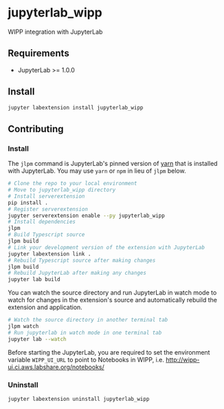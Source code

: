# jupyterlab_wipp

WIPP integration with JupyterLab


## Requirements

* JupyterLab >= 1.0.0 

## Install

```bash
jupyter labextension install jupyterlab_wipp
```

## Contributing

### Install

The `jlpm` command is JupyterLab's pinned version of
[yarn](https://yarnpkg.com/) that is installed with JupyterLab. You may use
`yarn` or `npm` in lieu of `jlpm` below.

```bash
# Clone the repo to your local environment
# Move to jupyterlab_wipp directory
# Install serverextension
pip install .
# Register serverextension
jupyter serverextension enable --py jupyterlab_wipp
# Install dependencies
jlpm
# Build Typescript source
jlpm build
# Link your development version of the extension with JupyterLab
jupyter labextension link .
# Rebuild Typescript source after making changes
jlpm build
# Rebuild JupyterLab after making any changes
jupyter lab build
```

You can watch the source directory and run JupyterLab in watch mode to watch for changes in the extension's source and automatically rebuild the extension and application.

```bash
# Watch the source directory in another terminal tab
jlpm watch
# Run jupyterlab in watch mode in one terminal tab
jupyter lab --watch
```

Before starting the JupyterLab, you are required to set the environment variable `WIPP_UI_URL` to point to Notebooks in WIPP, i.e. http://wipp-ui.ci.aws.labshare.org/notebooks/

### Uninstall

```bash
jupyter labextension uninstall jupyterlab_wipp
```


